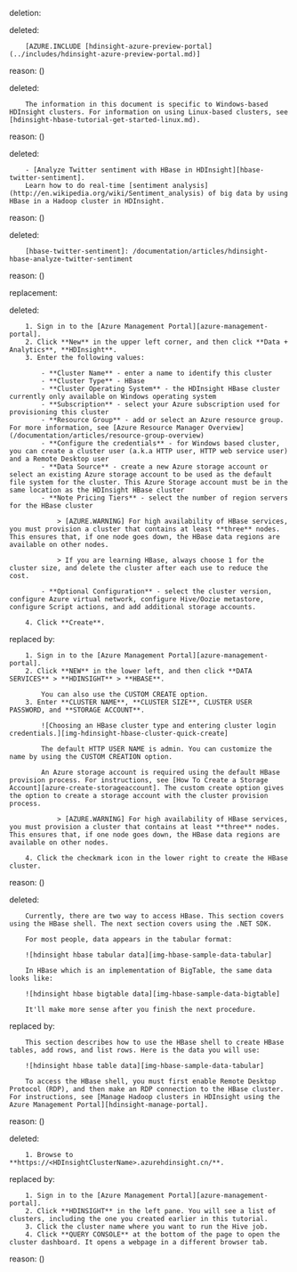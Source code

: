 deletion:

deleted:

		[AZURE.INCLUDE [hdinsight-azure-preview-portal](../includes/hdinsight-azure-preview-portal.md)]

reason: ()

deleted:

		The information in this document is specific to Windows-based HDInsight clusters. For information on using Linux-based clusters, see [hdinsight-hbase-tutorial-get-started-linux.md).

reason: ()

deleted:

		- [Analyze Twitter sentiment with HBase in HDInsight][hbase-twitter-sentiment].
		Learn how to do real-time [sentiment analysis](http://en.wikipedia.org/wiki/Sentiment_analysis) of big data by using HBase in a Hadoop cluster in HDInsight.

reason: ()

deleted:

		[hbase-twitter-sentiment]: /documentation/articles/hdinsight-hbase-analyze-twitter-sentiment

reason: ()

replacement:

deleted:

		1. Sign in to the [Azure Management Portal][azure-management-portal].
		2. Click **New** in the upper left corner, and then click **Data + Analytics**, **HDInsight**.
		3. Enter the following values:
		
			- **Cluster Name** - enter a name to identify this cluster
			- **Cluster Type** - HBase
			- **Cluster Operating System** - the HDInsight HBase cluster currently only available on Windows operating system
			- **Subscription** - select your Azure subscription used for provisioning this cluster
			- **Resource Group** - add or select an Azure resource group. For more information, see [Azure Resource Manager Overview](/documentation/articles/resource-group-overview)
			- **Configure the credentials** - for Windows based cluster, you can create a cluster user (a.k.a HTTP user, HTTP web service user) and a Remote Desktop user
			- **Data Source** - create a new Azure storage account or select an existing Azure storage account to be used as the default file system for the cluster. This Azure Storage account must be in the same location as the HDInsight HBase cluster
			- **Note Pricing Tiers** - select the number of region servers for the HBase cluster
		
				> [AZURE.WARNING] For high availability of HBase services, you must provision a cluster that contains at least **three** nodes. This ensures that, if one node goes down, the HBase data regions are available on other nodes.
		
				> If you are learning HBase, always choose 1 for the cluster size, and delete the cluster after each use to reduce the cost.
		
			- **Optional Configuration** - select the cluster version, configure Azure virtual network, configure Hive/Oozie metastore, configure Script actions, and add additional storage accounts.
		
		4. Click **Create**.

replaced by:

		1. Sign in to the [Azure Management Portal][azure-management-portal].
		2. Click **NEW** in the lower left, and then click **DATA SERVICES** > **HDINSIGHT** > **HBASE**.
		
			You can also use the CUSTOM CREATE option.
		3. Enter **CLUSTER NAME**, **CLUSTER SIZE**, CLUSTER USER PASSWORD, and **STORAGE ACCOUNT**.
		
			![Choosing an HBase cluster type and entering cluster login credentials.][img-hdinsight-hbase-cluster-quick-create]
		
			The default HTTP USER NAME is admin. You can customize the name by using the CUSTOM CREATION option.
		
			An Azure storage account is required using the default HBase provision process. For instructions, see [How To Create a Storage Account][azure-create-storageaccount]. The custom create option gives the option to create a storage account with the cluster provision process.  
		
				> [AZURE.WARNING] For high availability of HBase services, you must provision a cluster that contains at least **three** nodes. This ensures that, if one node goes down, the HBase data regions are available on other nodes.
		
		4. Click the checkmark icon in the lower right to create the HBase cluster.

reason: ()

deleted:

		Currently, there are two way to access HBase. This section covers using the HBase shell. The next section covers using the .NET SDK.
		
		For most people, data appears in the tabular format:
		
		![hdinsight hbase tabular data][img-hbase-sample-data-tabular]
		
		In HBase which is an implementation of BigTable, the same data looks like:
		
		![hdinsight hbase bigtable data][img-hbase-sample-data-bigtable]
		
		It'll make more sense after you finish the next procedure.

replaced by:

		This section describes how to use the HBase shell to create HBase tables, add rows, and list rows. Here is the data you will use:
		
		![hdinsight hbase table data][img-hbase-sample-data-tabular]
		
		To access the HBase shell, you must first enable Remote Desktop Protocol (RDP), and then make an RDP connection to the HBase cluster. For instructions, see [Manage Hadoop clusters in HDInsight using the Azure Management Portal][hdinsight-manage-portal].

reason: ()

deleted:

		1. Browse to **https://<HDInsightClusterName>.azurehdinsight.cn/**.

replaced by:

		1. Sign in to the [Azure Management Portal][azure-management-portal].
		2. Click **HDINSIGHT** in the left pane. You will see a list of clusters, including the one you created earlier in this tutorial.
		3. Click the cluster name where you want to run the Hive job.
		4. Click **QUERY CONSOLE** at the bottom of the page to open the cluster dashboard. It opens a webpage in a different browser tab.

reason: ()


